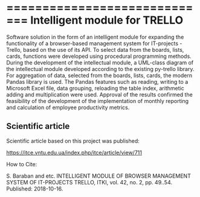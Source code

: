 =============================
Intelligent module for TRELLO
=============================

Software solution in the form of an intelligent module for expanding the functionality of a browser-based management system for IT-projects - Trello, based on the use of its API. To select data from the boards, lists, cards, functions were developed using procedural programming methods. During the development of the intellectual module, a UML-class diagram of the intellectual module developed according to the existing py-trello library. For aggregation of data, selected from the boards, lists, cards, the modern Pandas library is used. The Pandas features such as reading, writing to a Microsoft Excel file, data grouping, reloading the table index, arithmetic adding and multiplication were used. Approval of the results confirmed the feasibility of the development of the implementation of monthly reporting and calculation of employee productivity metrics.

Scientific article
------------------

Scientific article based on this project was published:

https://itce.vntu.edu.ua/index.php/itce/article/view/711

How to Cite:

S. Baraban and etc. INTELLIGENT MODULE OF BROWSER MANAGEMENT SYSTEM OF IT-PROJECTS TRELLO, ITKI, vol. 42, no. 2, pp. 49..54.
Published: 2018-10-16.
